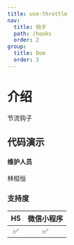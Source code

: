 ```yaml
---
title: use-throttle
nav:
  title: 钩子
  path: /hooks
  order: 2
group:
  title: Dom
  order: 3
---
```


# 介绍

节流钩子

## 代码演示

<code src="./demo/index.tsx"></code>

#### 维护人员

林桓恒

### 支持度

| H5  | 微信小程序 |
| :-: | :--------: |
| ✅  |     ✅     |
